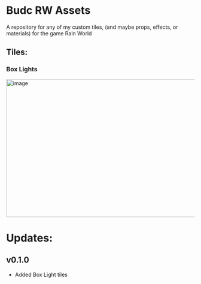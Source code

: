 # Budc RW Assets

A repository for any of my custom tiles, (and maybe props, effects, or materials) for the game Rain World

## Tiles:

### Box Lights

<img width="575" height="368" alt="image" src="https://github.com/user-attachments/assets/72f240c6-18af-48b6-892a-40fa1e0940fb" />

# Updates:

## v0.1.0
+ Added Box Light tiles
